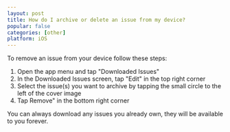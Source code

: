 ```yaml
---
layout: post
title: How do I archive or delete an issue from my device?
popular: false
categories: [other]
platform: iOS
---
```

To remove an issue from your device follow these steps:

1. Open the app menu and tap "Downloaded Issues"
2. In the Downloaded Issues screen, tap "Edit" in the top right corner
3. Select the issue(s) you want to archive by tapping the small circle to the left of the cover image
4. Tap Remove" in the bottom right corner

You can always download any issues you already own, they will be available to you forever.

